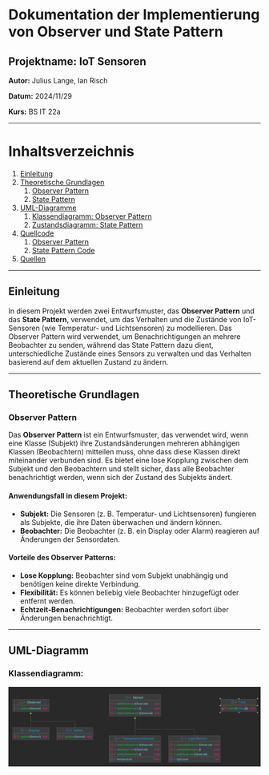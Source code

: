 # Dokumentation der Implementierung von Observer und State Pattern

## Projektname: IoT Sensoren

**Autor:** Julius Lange, Ian Risch

**Datum:** 2024/11/29

**Kurs:** BS IT 22a

---

# Inhaltsverzeichnis

1. [Einleitung](#einleitung)
2. [Theoretische Grundlagen](#theoretische-grundlagen)
    1. [Observer Pattern](#observer-pattern)
    2. [State Pattern](#state-pattern)
3. [UML-Diagramme](#uml-diagramme)
    1. [Klassendiagramm: Observer Pattern](#klassendiagramm-observer-pattern)
    2. [Zustandsdiagramm: State Pattern](#zustandsdiagramm-state-pattern)
4. [Quellcode](#quellcode)
    1. [Observer Pattern](#observer-pattern-code)
    2. [State Pattern Code](#state-pattern-code)
5. [Quellen](#quellen)

---

## Einleitung

In diesem Projekt werden zwei Entwurfsmuster, das **Observer Pattern** und das **State Pattern**, verwendet, um das Verhalten und die Zustände von IoT-Sensoren (wie Temperatur- und Lichtsensoren) zu modellieren. Das Observer Pattern wird verwendet, um Benachrichtigungen an mehrere Beobachter zu senden, während das State Pattern dazu dient, unterschiedliche Zustände eines Sensors zu verwalten und das Verhalten basierend auf dem aktuellen Zustand zu ändern.

---

## Theoretische Grundlagen

### Observer Pattern

Das **Observer Pattern** ist ein Entwurfsmuster, das verwendet wird, wenn eine Klasse (Subjekt) ihre Zustandsänderungen mehreren abhängigen Klassen (Beobachtern) mitteilen muss, ohne dass diese Klassen direkt miteinander verbunden sind. Es bietet eine lose Kopplung zwischen dem Subjekt und den Beobachtern und stellt sicher, dass alle Beobachter benachrichtigt werden, wenn sich der Zustand des Subjekts ändert.

#### Anwendungsfall in diesem Projekt:
- **Subjekt:** Die Sensoren (z. B. Temperatur- und Lichtsensoren) fungieren als Subjekte, die ihre Daten überwachen und ändern können.
- **Beobachter:** Die Beobachter (z. B. ein Display oder Alarm) reagieren auf Änderungen der Sensordaten.

#### Vorteile des Observer Patterns:
- **Lose Kopplung:** Beobachter sind vom Subjekt unabhängig und benötigen keine direkte Verbindung.
- **Flexibilität:** Es können beliebig viele Beobachter hinzugefügt oder entfernt werden.
- **Echtzeit-Benachrichtigungen:** Beobachter werden sofort über Änderungen benachrichtigt.
---

## UML-Diagramm

### Klassendiagramm: 

![UML Class diagram](UML_Diagram.png)
